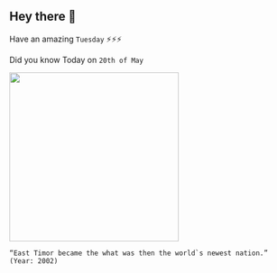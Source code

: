## Hey there 👋
Have an amazing `Tuesday` ⚡⚡⚡

Did you know Today on `20th of May`
 
 [<img src="https://southeastasiabackpacker.com/wp-content/uploads/2017/05/1200-x-800-East-Timor-travel4more.jpg" width="300" />](https://en.wikipedia.org/wiki/History_of_East_Timor) 
 ```
“East Timor became the what was then the world`s newest nation.” (Year: 2002)
```
